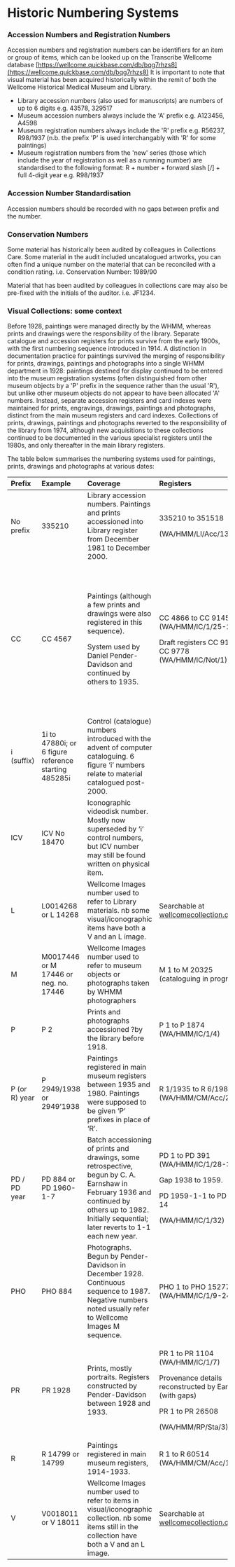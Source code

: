 # Historic Numbering Systems

### Accession Numbers and Registration Numbers

Accession numbers and registration numbers can be identifiers for an item or group of items, which can be looked up on the Transcribe Wellcome database [https://wellcome.quickbase.com/db/bqg7rhzs8](https://wellcome.quickbase.com/db/bqg7rhzs8) It is important to note that visual material has been acquired historically within the remit of both the Wellcome Historical Medical Museum and Library. 

* Library accession numbers \(also used for manuscripts\) are numbers of up to 6 digits e.g. 43578, 329517
* Museum accession numbers always include the 'A' prefix e.g. A123456, A4598
* Museum registration numbers always include the 'R' prefix e.g. R56237, R98/1937 \(n.b. the prefix 'P' is used interchangably with 'R' for some paintings\)
* Museum registration numbers from the 'new' series \(those which include the year of registration as well as a running number\) are standardised to the following format: R + number + forward slash  \[/\]  + full 4-digit year e.g. R98/1937

### Accession Number Standardisation

Accession numbers should be recorded with no gaps between prefix and the number.

### Conservation Numbers

Some material has historically been audited by colleagues in Collections Care. Some material in the audit included uncatalogued artworks, you can often find a unique number on the material that can be reconciled with a condition rating. i.e. Conservation Number: 1989/90

Material that has been audited by colleagues in collections care may also be pre-fixed with the initials of the auditor. i.e. JF1234.

### Visual Collections: some context

Before 1928, paintings were managed directly by the WHMM, whereas prints and drawings were the responsibility of the library. Separate catalogue and accession registers for prints survive from the early 1900s, with the first numbering sequence introduced in 1914. A distinction in documentation practice for paintings survived the merging of responsibility for prints, drawings, paintings and photographs into a single WHMM department in 1928: paintings destined for display continued to be entered into the museum registration systems \(often distinguished from other museum objects by a 'P' prefix in the sequence rather than the usual 'R'\), but unlike other museum objects do not appear to have been allocated 'A' numbers. Instead, separate accession registers and card indexes were maintained for prints, engravings, drawings, paintings and photographs, distinct from the main museum registers and card indexes. Collections of prints, drawings, paintings and photographs reverted to the responsibility of the library from 1974, although new acquisitions to these collections continued to be documented in the various specialist registers until the 1980s, and only thereafter in the main library registers.

  
The table below summarises the numbering systems used for paintings, prints, drawings and photographs at various dates: 

<table>
  <thead>
    <tr>
      <th style="text-align:left"><b>Prefix</b>
      </th>
      <th style="text-align:left"><b>Example</b>
      </th>
      <th style="text-align:left"><b>Coverage</b>
      </th>
      <th style="text-align:left"><b>Registers</b>
      </th>
      <th style="text-align:left"><b>Index Cards</b>
      </th>
    </tr>
  </thead>
  <tbody>
    <tr>
      <td style="text-align:left">No prefix</td>
      <td style="text-align:left">335210</td>
      <td style="text-align:left">Library accession numbers. Paintings and prints accessioned into Library
        register from December 1981 to December 2000.</td>
      <td style="text-align:left">
        <p>335210 to 351518</p>
        <p>(WA/HMM/LI/Acc/13)</p>
      </td>
      <td style="text-align:left"></td>
    </tr>
    <tr>
      <td style="text-align:left">CC</td>
      <td style="text-align:left">CC 4567</td>
      <td style="text-align:left">
        <p>Paintings (although a few prints and drawings were also registered in
          this sequence).</p>
        <p>System used by Daniel Pender-Davidson and continued by others to 1935.</p>
      </td>
      <td style="text-align:left">
        <p>CC 4866 to CC 9145 (WA/HMM/IC/1/25-27)</p>
        <p>Draft registers CC 9146 to CC 9778 (WA/HMM/IC/Not/1)</p>
      </td>
      <td style="text-align:left">
        <p>CC 1 to CC 9778 in two series, one handwritten by Pender-Davidson, one
          typescript, gaps in each series.</p>
        <p>Series 1: CC1 to CC7000 (WA/HMM/IC/3/A.1-A.12)</p>
        <p>Series 2: CC1 to CC9778 (WA/HMM/IC/3/A.13-A.37)</p>
      </td>
    </tr>
    <tr>
      <td style="text-align:left">i (suffix)</td>
      <td style="text-align:left">1i to 47880i; or 6 figure reference starting 485285i</td>
      <td style="text-align:left">Control (catalogue) numbers introduced with the advent of computer cataloguing.
        6 figure &#x2018;i&#x2019; numbers relate to material catalogued post-2000.</td>
      <td
      style="text-align:left"></td>
        <td style="text-align:left"></td>
    </tr>
    <tr>
      <td style="text-align:left">ICV</td>
      <td style="text-align:left">ICV No 18470</td>
      <td style="text-align:left">Iconographic videodisk number. Mostly now superseded by &#x2018;i&#x2019;
        control numbers, but ICV number may still be found written on physical
        item.</td>
      <td style="text-align:left"></td>
      <td style="text-align:left"></td>
    </tr>
    <tr>
      <td style="text-align:left">L</td>
      <td style="text-align:left">L0014268 or L 14268</td>
      <td style="text-align:left">Wellcome Images number used to refer to Library materials. nb some visual/iconographic
        items have both a V and an L image.</td>
      <td style="text-align:left">Searchable at <a href="https://wellcomecollection.org/works">wellcomecollection.org/works</a>
      </td>
      <td style="text-align:left"></td>
    </tr>
    <tr>
      <td style="text-align:left">M</td>
      <td style="text-align:left">M0017446 or M 17446 or neg. no. 17446</td>
      <td style="text-align:left">Wellcome Images number used to refer to museum objects or photographs
        taken by WHMM photographers</td>
      <td style="text-align:left">M 1 to M 20325
        <br />(cataloguing in progress)</td>
      <td style="text-align:left"></td>
    </tr>
    <tr>
      <td style="text-align:left">P</td>
      <td style="text-align:left">P 2</td>
      <td style="text-align:left">Prints and photographs accessioned ?by the library before 1918.</td>
      <td
      style="text-align:left">P 1 to P 1874 (WA/HMM/IC/1/4)</td>
        <td style="text-align:left"></td>
    </tr>
    <tr>
      <td style="text-align:left">P (or R) year</td>
      <td style="text-align:left">P 2949/1938 or 2949&#x2019;1938</td>
      <td style="text-align:left">Paintings registered in main museum registers between 1935 and 1980. Paintings
        were supposed to be given &#x2018;P&#x2019; prefixes in place of &#x2018;R&#x2019;.</td>
      <td
      style="text-align:left">R 1/1935 to R 6/1980 (WA/HMM/CM/Acc/21-56)</td>
        <td style="text-align:left">[R/P] 19/1935 to P 142/1976 (WA/HMM/IC/3/D.1)</td>
    </tr>
    <tr>
      <td style="text-align:left">PD / PD year</td>
      <td style="text-align:left">PD 884 or PD 1960-1-7</td>
      <td style="text-align:left">Batch accessioning of prints and drawings, some retrospective, begun by
        C. A. Earnshaw in February 1936 and continued by others up to 1982. Initially
        sequential; later reverts to 1-1 each new year.</td>
      <td style="text-align:left">
        <p>PD 1 to PD 391 (WA/HMM/IC/1/28-31)</p>
        <p>Gap 1938 to 1959.</p>
        <p>PD 1959-1-1 to PD 1982-14</p>
        <p>(WA/HMM/IC/1/32)</p>
      </td>
      <td style="text-align:left">Earnshaw&#x2019;s notes up to PD 420 and for 1936-1 to 1936-199 (uncatalogued)</td>
    </tr>
    <tr>
      <td style="text-align:left">PHO</td>
      <td style="text-align:left">PHO 884</td>
      <td style="text-align:left">Photographs. Begun by Pender-Davidson in December 1928. Continuous sequence
        to 1987. Negative numbers noted usually refer to Wellcome Images M sequence.</td>
      <td
      style="text-align:left">PHO 1 to PHO 15277 (WA/HMM/IC/1/9-24)</td>
        <td style="text-align:left">PHO 1 to PHO 2234 (WA/HMM/IC/3/C.1-C.14)</td>
    </tr>
    <tr>
      <td style="text-align:left">PR</td>
      <td style="text-align:left">PR 1928</td>
      <td style="text-align:left">Prints, mostly portraits. Registers constructed by Pender-Davidson between
        1928 and 1933.</td>
      <td style="text-align:left">
        <p>PR 1 to PR 1104 (WA/HMM/IC/1/7)</p>
        <p>Provenance details reconstructed by Earnshaw (with gaps)</p>
        <p>PR 1 to PR 26508</p>
        <p>(WA/HMM/RP/Sta/3)</p>
      </td>
      <td style="text-align:left"></td>
    </tr>
    <tr>
      <td style="text-align:left">R</td>
      <td style="text-align:left">R 14799 or 14799</td>
      <td style="text-align:left">Paintings registered in main museum registers, 1914-1933.</td>
      <td style="text-align:left">R 1 to R 60514 (WA/HMM/CM/Acc/1-20)</td>
      <td style="text-align:left"></td>
    </tr>
    <tr>
      <td style="text-align:left">V</td>
      <td style="text-align:left">V0018011 or V 18011</td>
      <td style="text-align:left">Wellcome Images number used to refer to items in visual/iconographic collection.
        nb some items still in the collection have both a V and an L image.</td>
      <td
      style="text-align:left">Searchable at <a href="https://wellcomecollection.org/works">wellcomecollection.org/works</a>
        </td>
        <td style="text-align:left"></td>
    </tr>
  </tbody>
</table>

